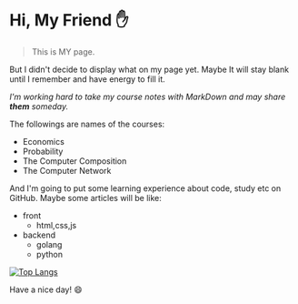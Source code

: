 # Hi, My Friend :hand:
> This is MY page.

But I didn't decide to display what on my page yet.
Maybe It will stay blank until I remember and have energy to fill it.

*I'm working hard to take my course notes with MarkDown and may share **them** someday.*

The followings are names of the courses:
* Economics
* Probability
* The Computer Composition
* The Computer Network


And I'm going to put some learning experience about code, study etc on GitHub.
Maybe some articles will be like:
* front
  * html,css,js
* backend
  * golang
  * python

[![Top Langs](https://github-readme-stats.vercel.app/api/top-langs/?username=SKDDJ)](https://github.com/SKDDJ/github-readme-stats)

Have a nice day! :smile:
